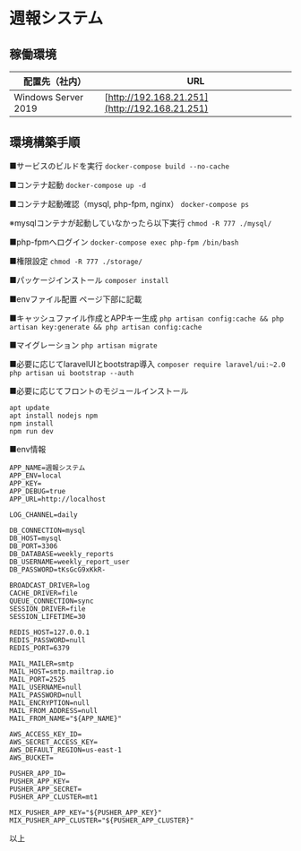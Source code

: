 # 週報システム

## 稼働環境

| 配置先（社内） | URL |
|--|--|
| Windows Server 2019 | [http://192.168.21.251](http://192.168.21.251) |

## 環境構築手順
■サービスのビルドを実行
`docker-compose build --no-cache`

■コンテナ起動
`docker-compose up -d`

■コンテナ起動確認（mysql, php-fpm, nginx）
`docker-compose ps`

※mysqlコンテナが起動していなかったら以下実行
`chmod -R 777 ./mysql/`

■php-fpmへログイン
`docker-compose exec php-fpm /bin/bash`

■権限設定
`chmod -R 777 ./storage/`

■パッケージインストール
`composer install`

■envファイル配置
ページ下部に記載

■キャッシュファイル作成とAPPキー生成
`php artisan config:cache && php artisan key:generate && php artisan config:cache`

■マイグレーション
`php artisan migrate`

■必要に応じてlaravelUIとbootstrap導入
`composer require laravel/ui:~2.0`
`php artisan ui bootstrap --auth`

■必要に応じてフロントのモジュールインストール
```
apt update
apt install nodejs npm
npm install
npm run dev
```
■env情報
```
APP_NAME=週報システム
APP_ENV=local
APP_KEY=
APP_DEBUG=true
APP_URL=http://localhost

LOG_CHANNEL=daily

DB_CONNECTION=mysql
DB_HOST=mysql
DB_PORT=3306
DB_DATABASE=weekly_reports
DB_USERNAME=weekly_report_user
DB_PASSWORD=tKsGcG9xKkR-

BROADCAST_DRIVER=log
CACHE_DRIVER=file
QUEUE_CONNECTION=sync
SESSION_DRIVER=file
SESSION_LIFETIME=30

REDIS_HOST=127.0.0.1
REDIS_PASSWORD=null
REDIS_PORT=6379

MAIL_MAILER=smtp
MAIL_HOST=smtp.mailtrap.io
MAIL_PORT=2525
MAIL_USERNAME=null
MAIL_PASSWORD=null
MAIL_ENCRYPTION=null
MAIL_FROM_ADDRESS=null
MAIL_FROM_NAME="${APP_NAME}"

AWS_ACCESS_KEY_ID=
AWS_SECRET_ACCESS_KEY=
AWS_DEFAULT_REGION=us-east-1
AWS_BUCKET=

PUSHER_APP_ID=
PUSHER_APP_KEY=
PUSHER_APP_SECRET=
PUSHER_APP_CLUSTER=mt1

MIX_PUSHER_APP_KEY="${PUSHER_APP_KEY}"
MIX_PUSHER_APP_CLUSTER="${PUSHER_APP_CLUSTER}"
```
以上
